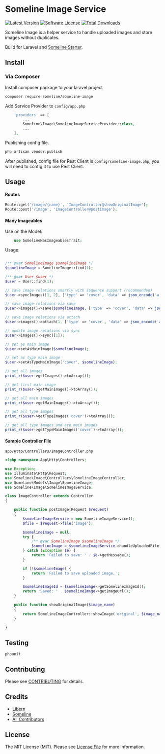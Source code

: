 # Someline Image Service

[![Latest Version](https://img.shields.io/github/release/someline/someline-image.svg?style=flat-square)](https://github.com/someline/someline-image/releases)
[![Software License](https://img.shields.io/badge/license-MIT-brightgreen.svg?style=flat-square)](LICENSE.md)
[![Total Downloads](https://img.shields.io/packagist/dt/someline/someline-image.svg?style=flat-square)](https://packagist.org/packages/someline/someline-image)

Someline Image is a helper service to handle uploaded images and store images without duplicates. 

Build for Laravel and [Someline Starter](https://starter.someline.com). 

## Install

### Via Composer

Install composer package to your laravel project

``` bash
composer require someline/someline-image
```

Add Service Provider to `config/app.php`

``` php
    'providers' => [
        ...
        Someline\Image\SomelineImageServiceProvider::class,
        ...
    ],
```

Publishing config file. 

``` bash
php artisan vendor:publish
```

After published, config file for Rest Client is `config/someline-image.php`, you will need to config it to use Rest Client.

## Usage

#### Routes

``` php
Route::get('/image/{name}', 'ImageController@showOriginalImage');
Route::post('/image', 'ImageController@postImage');
```

#### Many Imageables

Use on the Model:
```php
    use SomelineHasImageablesTrait;
```

Usage:

``` php

/** @var SomelineImage $somelineImage */
$somelineImage = SomelineImage::find(1);

/** @var User $user */
$user = User::find(1);

// save image relations smartly with sequence support (recommended)
$user->syncImages([1, 2], ['type' => 'cover', 'data' => json_encode('a')]);

// save image relations via save
$user->images()->save($somelineImage, ['type' => 'cover', 'data' => json_encode('a')]);

// save image relations via attach
$user->images()->attach(1, ['type' => 'cover', 'data' => json_encode('a')]);

// update image relations via sync
$user->images()->sync([1]);

// set as main image
$user->setAsMainImage($somelineImage);

// set as type main image
$user->setAsTypeMainImage('cover', $somelineImage);

// get all images
print_r($user->getImages()->toArray());

// get first main image
print_r($user->getMainImage()->toArray());

// get all main images
print_r($user->getMainImages()->toArray());

// get all type images
print_r($user->getTypeImages('cover')->toArray());

// get all type images and are main images
print_r($user->getTypeMainImages('cover')->toArray());

```

#### Sample Controller File

`app/Http/Controllers/ImageController.php`

``` php
<?php namespace App\Http\Controllers;

use Exception;
use Illuminate\Http\Request;
use Someline\Image\Controllers\SomelineImageController;
use Someline\Models\Image\SomelineImage;
use Someline\Image\SomelineImageService;

class ImageController extends Controller
{

    public function postImage(Request $request)
    {
        $somelineImageService = new SomelineImageService();
        $file = $request->file('image');

        $somelineImage = null;
        try {
            /** @var SomelineImage $somelineImage */
            $somelineImage = $somelineImageService->handleUploadedFile($file);
        } catch (Exception $e) {
            return 'Failed to save: ' . $e->getMessage();
        }

        if (!$somelineImage) {
            return 'Failed to save uploaded image.';
        }

        $somelineImageId = $somelineImage->getSomelineImageId();
        return 'Saved: ' . $somelineImage->getImageUrl();
    }

    public function showOriginalImage($image_name)
    {
        return SomelineImageController::showImage('original', $image_name);
    }

}
```

## Testing

``` bash
phpunit
```

## Contributing

Please see [CONTRIBUTING](https://github.com/someline/someline-image/blob/master/CONTRIBUTING.md) for details.

## Credits

- [Libern](https://github.com/libern)
- [Someline](https://github.com/someline)
- [All Contributors](https://github.com/someline/someline-image/contributors)

## License

The MIT License (MIT). Please see [License File](LICENSE.md) for more information.
